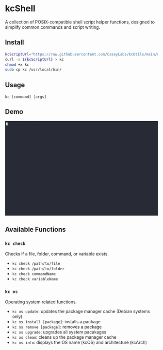 # kcShell  
A collection of POSIX-compatible shell script helper functions, designed to simplify common commands and script writing.  
  
## Install  
  
```sh
kcScriptUrl="https://raw.githubusercontent.com/CaseyLabs/kcUtils/main/utils/kcShell/kcshell.sh"
curl -s ${kcScriptUrl} > kc
chmod +x kc
sudo cp kc /usr/local/bin/
```    
  
## Usage  
`kc [command] [args]`  
  
## Demo  
![Image of kcShell running](./demo.gif)  
## Available Functions  
### `kc check`  
Checks if a file, folder, command, or variable exists.  
- `kc check /path/to/file`  
- `kc check /path/to/folder`  
- `kc check commandName`  
- `kc check variableName`  
### `kc os`  
Operating system related functions.  
- `kc os update`: updates the package manager cache (Debian systems only)  
- `kc os install [package]`: installs a package  
- `kc os remove [package]`: removes a package  
- `kc os upgrade`: upgrades all system pacakages  
- `kc os clean`: cleans up the package manager cache  
- `kc os info`: displays the OS name (kcOS) and architecture (kcArch)  
